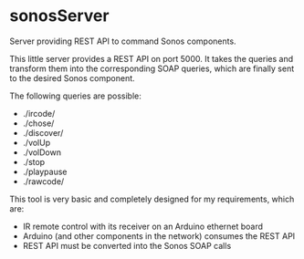 sonosServer
===========

Server providing REST API to command Sonos components.

This little server provides a REST API on port 5000. It takes the queries and transform them into the corresponding SOAP queries, which are finally sent to the desired Sonos component.

The following queries are possible:
* ./ircode/<ircode>
* ./chose/<zonename>
* ./discover/<zonename>
* ./volUp
* ./volDown
* ./stop
* ./playpause
* ./rawcode/<IRcode>


This tool is very basic and completely designed for my requirements, which are:
* IR remote control with its receiver on an Arduino ethernet board
* Arduino (and other components in the network) consumes the REST API
* REST API must be converted into the Sonos SOAP calls
